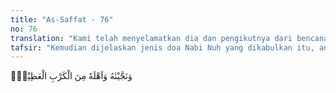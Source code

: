 ```yaml
---
title: "As-Saffat - 76"
no: 76
translation: "Kami telah menyelamatkan dia dan pengikutnya dari bencana yang besar."
tafsir: "Kemudian dijelaskan jenis doa Nabi Nuh yang dikabulkan itu, antara lain: Pertama, Allah telah menyelamatkan Nuh beserta orang-orang yang beriman, termasuk beberapa orang putranya, dari bencana yang besar yakni angin topan yang dahsyat dibarengi banjir besar. Seorang putranya ikut tenggelam. Mereka yang selamat dari banjir besar itu ialah mereka yang berada dalam kapal. Firman Allah:\n\nKemudian Kami menyelamatkannya Nuh dan orang-orang yang bersamanya di dalam kapal yang penuh muatan. Kemudian setelah itu Kami tenggelamkan orang-orang yang tinggal. (asy-Syu'ara'/26: 119-120)\n\nKedua, Allah menjadikan anak cucu Nabi Nuh orang yang akan melanjutkan keturunannya, dan mereka yang membangkang dan menentang seruannya dibinasakan, seperti yang dimohon Nabi Nuh dalam doanya. \n\nKetiga, Allah mengabadikan pujian dan nama yang harum bagi Nuh di kalangan para nabi yang datang kemudian dan umat manusia sampai akhir zaman. Beliau masyhur di kalangan kaum muslimin, termasuk salah seorang dari lima rasul yang disebut ulul 'azmi yang artinya orang-orang yang mempunyai keteguhan hati. Empat rasul lainnya ialah Ibrahim, Musa, Isa, dan Muhammad saw."
---
```


وَنَجَّيْنٰهُ وَاَهْلَهٗ مِنَ الْكَرْبِ الْعَظِيْمِۖ 
